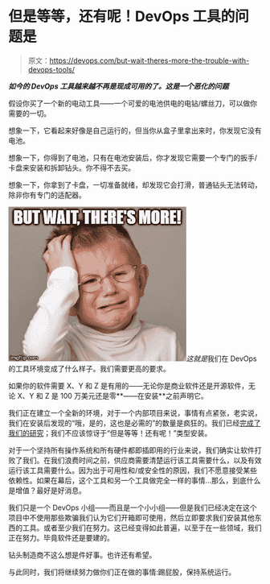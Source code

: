 # 但是等等，还有呢！DevOps 工具的问题是

> 原文：<https://devops.com/but-wait-theres-more-the-trouble-with-devops-tools/>

***如今的 DevOps 工具越来越不再是现成可用的了。这是一个恶化的问题***

假设你买了一个新的电动工具——一个可爱的电池供电的电钻/螺丝刀，可以做你需要的一切。

想象一下，它看起来好像是自己运行的，但当你从盒子里拿出来时，你发现它没有电池。

想象一下，你得到了电池，只有在电池安装后，你才发现它需要一个专门的扳手/卡盘来安装和拆卸钻头。你不得不去买。

想象一下，你拿到了卡盘，一切准备就绪，却发现它会打滑，普通钻头无法转动，除非你有专门的适配器。

*![tools](img/36fe05216462db372d157977ad5cd2e5.png)这就是*我们在 DevOps 的工具环境变成了什么样子。我们需要更高的要求。

如果你的软件需要 X、Y 和 Z 是有用的——无论你是商业软件还是开源软件，无论 X、Y 和 Z 是 100 万美元还是零**——在安装**之前声明它。

我们正在建立一个全新的环境，对于一个内部项目来说，事情有点紧张，老实说，我们在安装后发现的“哦，是的，这也是必需的”的数量是疯狂的。我们已经[完成了我们的研究](https://devops.com/the-right-devops-tool-for-the-job/)；我们不应该惊讶于“但是等等！还有呢！”类型安装。

对于一个坚持所有操作系统和所有硬件都即插即用的行业来说，我们确实让软件打败了我们。在我们浪费时间之前，供应商需要清楚运行该工具需要什么，以及有效运行该工具需要什么。因为出于可用性和/或安全性的原因，我们不愿意接受某些依赖性。如果在幕后，这个工具和另一个工具做完全一样的事情…那么，到底什么是增值？最好是好消息。

我们只是一个 DevOps 小组——而且是一个小小组——但是我们已经决定在这个项目中不使用那些欺骗我们认为它们开箱即可使用，然后立即要求我们安装其他东西的工具。或者至少我们在努力。这已经变得如此普遍，以至于在一些领域，我们正在努力。毕竟软件还是要建的。

钻头制造商不这么想是件好事。也许还有希望。

与此同时，我们将继续努力做你们正在做的事情:踢屁股，保持系统运行。